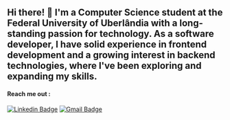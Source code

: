 ## Hi there! 👋 I'm a Computer Science student at the Federal University of Uberlândia with a long-standing passion for technology. As a software developer, I have solid experience in frontend development and a growing interest in backend technologies, where I've been exploring and expanding my skills.

#### Reach me out :
[![Linkedin Badge](https://img.shields.io/badge/-Eduardo%20Ribeiro-0e76a8?style=flat-square&logo=Linkedin&logoColor=white&link=https://www.linkedin.com/in/eduardo-ribeiro-07778a1a7/)](https://www.linkedin.com/in/eduardo-ribeiro-07778a1a7/) [![Gmail Badge](https://img.shields.io/badge/-eduardoribeirogon@gmail.com-BB001B?style=flat-square&logo=Gmail&logoColor=white&link=mailto:eduardoribeirogon@gmail.com)](mailto:eduardoribeirogon@gmail.com)
